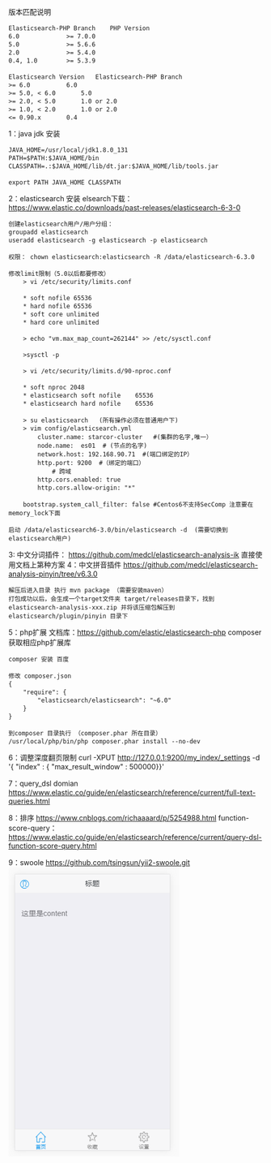 版本匹配说明
	
    Elasticsearch-PHP Branch	PHP Version
    6.0				>= 7.0.0
    5.0				>= 5.6.6
    2.0				>= 5.4.0
    0.4, 1.0		>= 5.3.9

    Elasticsearch Version	Elasticsearch-PHP Branch
    >= 6.0			6.0
    >= 5.0, < 6.0		5.0
    >= 2.0, < 5.0		1.0 or 2.0
    >= 1.0, < 2.0		1.0 or 2.0
    <= 0.90.x		0.4

1：java jdk 安装
	
	JAVA_HOME=/usr/local/jdk1.8.0_131
	PATH=$PATH:$JAVA_HOME/bin
	CLASSPATH=.:$JAVA_HOME/lib/dt.jar:$JAVA_HOME/lib/tools.jar

	export PATH JAVA_HOME CLASSPATH

2：elasticsearch 安装 
    elsearch下载：https://www.elastic.co/downloads/past-releases/elasticsearch-6-3-0

    创建elasticsearch用户/用户分组：
    groupadd elasticsearch 
    useradd elasticsearch -g elasticsearch -p elasticsearch 

    权限： chown elasticsearch:elasticsearch -R /data/elasticsearch-6.3.0

    修改limit限制（5.0以后都要修改）
        > vi /etc/security/limits.conf

        * soft nofile 65536
        * hard nofile 65536
        * soft core unlimited
        * hard core unlimited

        > echo "vm.max_map_count=262144" >> /etc/sysctl.conf

        >sysctl -p

        > vi /etc/security/limits.d/90-nproc.conf 

        * soft nproc 2048
        * elasticsearch soft nofile    65536
        * elasticsearch hard nofile    65536

        > su elasticsearch   (所有操作必须在普通用户下)
        > vim config/elasticsearch.yml
            cluster.name: starcor-cluster   #(集群的名字,唯一）
            node.name:  es01  # (节点的名字)
            network.host: 192.168.90.71  #(端口绑定的IP）
            http.port: 9200  #（绑定的端口）
                # 跨域
            http.cors.enabled: true
            http.cors.allow-origin: "*"

	    bootstrap.system_call_filter: false #Centos6不支持SecComp 注意要在memory_lock下面

    启动 /data/elasticsearch6-3.0/bin/elasticsearch -d  (需要切换到elasticsearch用户)
3: 中文分词插件： 
    https://github.com/medcl/elasticsearch-analysis-ik
    直接使用文档上第种方案
4：中文拼音插件
    https://github.com/medcl/elasticsearch-analysis-pinyin/tree/v6.3.0

    解压后进入目录 执行 mvn package （需要安装maven）
    打包成功以后，会生成一个target文件夹 target/releases目录下，找到elasticsearch-analysis-xxx.zip 并将该压缩包解压到elasticsearch/plugin/pinyin 目录下

5：php扩展 
    文档库：https://github.com/elastic/elasticsearch-php
    composer 获取相应php扩展库 

    composer 安装 百度

    修改 composer.json 
    {
        "require": {
            "elasticsearch/elasticsearch": "~6.0"
        }
    }

    到composer 目录执行 （composer.phar 所在目录）
    /usr/local/php/bin/php composer.phar install --no-dev



6：调整深度翻页限制
    curl -XPUT http://127.0.0.1:9200/my_index/_settings -d '{ "index" : { "max_result_window" : 500000}}'

7：query_dsl domian 
https://www.elastic.co/guide/en/elasticsearch/reference/current/full-text-queries.html

8：排序 https://www.cnblogs.com/richaaaard/p/5254988.html
 function-score-query： https://www.elastic.co/guide/en/elasticsearch/reference/current/query-dsl-function-score-query.html
 
9：swoole https://github.com/tsingsun/yii2-swoole.git
![Image text](https://raw.githubusercontent.com/hongmaju/light7Local/master/img/productShow/20170518152848.png)